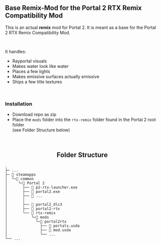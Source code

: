 ## Base Remix-Mod for the Portal 2 RTX Remix Compatibility Mod

This is an actual __remix__ mod for Portal 2. It is meant as a base for the Portal 2 RTX Remix Compatibility Mod.  

<br>

It handles: 
- Rayportal visuals
- Makes water look like water
- Places a few lights
- Makes emissive surfaces actually emissive
- Ships a few title textures

<br>

### Installation

- Download repo as zip
- Place the `mods` folder into the `rtx-remix` folder found in the Portal 2 root folder  
(see Folder Structure below)

<br>

<div align="center" markdown="1">

<h2>Folder Structure</h3>
<a name=""></a>
</div>

```
.  
├─ ...
├─ 📁 steamapps
│  └─📁 common
│     └─📁 Portal 2
│       ├── 📜 p2-rtx-launcher.exe
│       ├── 📜 portal2.exe
│       ├── 📜 ...
│       │
│       ├── 📁 portal2_dlc3
│       ├── 📁 portal2-rtx
│       └── 📁 rtx-remix
│           └─📁 mods
│             └─📁 portal2rtx
│               ├── 📜 portals.usda
│               ├── 📜 mod.usda
│               └── ...
└── ...  
```